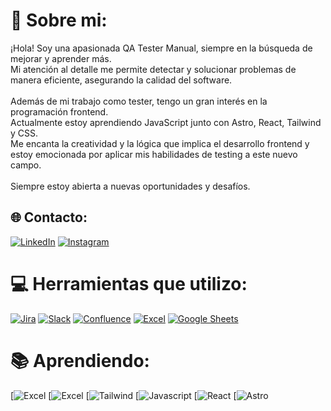 # 💫 Sobre mi:
¡Hola! Soy una apasionada QA Tester Manual, siempre en la búsqueda de mejorar y aprender más. <br>Mi atención al detalle me permite detectar y solucionar problemas de manera eficiente, asegurando la calidad del software.<br><br>Además de mi trabajo como tester, tengo un gran interés en la programación frontend. <br>Actualmente estoy aprendiendo JavaScript junto con Astro, React, Tailwind y CSS. <br>Me encanta la creatividad y la lógica que implica el desarrollo frontend y estoy emocionada por aplicar mis habilidades de testing a este nuevo campo.<br><br>Siempre estoy abierta a nuevas oportunidades y desafíos.


## 🌐 Contacto:
[![LinkedIn](https://img.shields.io/badge/-LinkedIn-black.svg?style=flat-square&logo=linkedin&colorB=555)](https://www.linkedin.com/in/gabyp05/)
[![Instagram](https://img.shields.io/badge/-Instagram-black.svg?style=flat-square&logo=instagram&colorB=555)](https://www.instagram.com/gabyp05/)

# 💻 Herramientas que utilizo:
[![Jira](https://img.shields.io/badge/Jira-0052CC?style=for-the-badge&logo=jira&logoColor=white)](https://img.shields.io/badge/Jira%20Software-0052CC.svg?style=for-the-badge&logo=Jira-Software&logoColor=white)
[![Slack](https://img.shields.io/badge/Slack-4A154B?style=for-the-badge&logo=slack&logoColor=white)](https://img.shields.io/badge/Slack-4A154B.svg?style=for-the-badge&logo=Slack&logoColor=white)
[![Confluence](https://img.shields.io/badge/Confluence-172B4D?style=for-the-badge&logo=confluence&logoColor=white)](https://img.shields.io/badge/Confluence-172B4D.svg?style=for-the-badge&logo=Confluence&logoColor=white)
[![Excel](https://img.shields.io/badge/Excel-217346?style=for-the-badge&logo=microsoft-excel&logoColor=white)](https://img.shields.io/badge/Microsoft%20Excel-217346.svg?style=for-the-badge&logo=Microsoft-Excel&logoColor=white)
[![Google Sheets](https://img.shields.io/badge/Google_Sheets-34A853?style=for-the-badge&logo=google-sheets&logoColor=white)](https://img.shields.io/badge/Google%20Sheets-34A853.svg?style=for-the-badge&logo=Google-Sheets&logoColor=white)

# 📚 Aprendiendo:
[![Excel](https://img.shields.io/badge/HTML5-E34F26.svg?style=for-the-badge&logo=HTML5&logoColor=white)
[![Excel](https://img.shields.io/badge/CSS3-1572B6.svg?style=for-the-badge&logo=CSS3&logoColor=white)
[![Tailwind](https://img.shields.io/badge/Tailwind%20CSS-06B6D4.svg?style=for-the-badge&logo=Tailwind-CSS&logoColor=white)
[![Javascript](https://img.shields.io/badge/JavaScript-F7DF1E.svg?style=for-the-badge&logo=JavaScript&logoColor=black)
[![React](https://img.shields.io/badge/React-61DAFB.svg?style=for-the-badge&logo=React&logoColor=black)
[![Astro](https://img.shields.io/badge/Astro-BC52EE.svg?style=for-the-badge&logo=Astro&logoColor=white)

